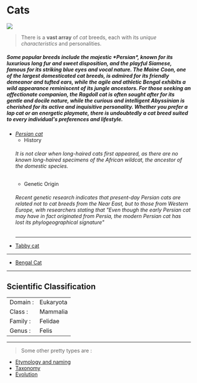 # **Cats**

![](https://t2.gstatic.com/licensed-image?q=tbn:ANd9GcRZcmlaOZxV_nbS5cWjzzCB1i3PnTRqawOv0-EzUWZ15gTTCyaua_Ngv5hutODmYy7y)

 > There is a **vast array** of _cat_ breeds, each with its *unique characteristics* and personalities. 
##### Some popular breeds include the majestic \*Persian\*, known for its luxurious long fur and sweet disposition, and the playful Siamese, famous for its striking blue eyes and vocal nature. The Maine Coon, one of the largest domesticated cat breeds, is admired for its friendly demeanor and tufted ears, while the agile and athletic Bengal exhibits a wild appearance reminiscent of its jungle ancestors. For those seeking an affectionate companion, the Ragdoll cat is often sought after for its gentle and docile nature, while the curious and intelligent Abyssinian is cherished for its active and inquisitive personality. Whether you prefer a lap cat or an energetic playmate, there is undoubtedly a cat breed suited to every individual's preferences and lifestyle.

* [*Persian cat*](https://en.wikipedia.org/wiki/Persian_cat)
    * History
    ###### It is not clear when long-haired cats first appeared, as there are no known long-haired specimens of the African wildcat, the ancestor of the domestic species.
    * Genetic Origin
    ###### Recent genetic research indicates that present-day Persian cats are related not to cat breeds from the Near East, but to those from Western Europe, with researchers stating that "Even though the early Persian cat may have in fact originated from Persia, the modern Persian cat has lost its phylogeographical signature"
    ---
* [Tabby cat](https://en.wikipedia.org/wiki/Tabby_cat)
---
* [Bengal Cat](https://en.wikipedia.org/wiki/Bengal_cat)

---
## Scientific Classification
|  | |
|----|---|
|Domain : | Eukaryota|
|Class : | Mammalia|
|Family : | Felidae|
|Genus : | Felis|
---
>Some other pretty types are :
* [Etymology and naming](https://en.wikipedia.org/wiki/Cat#Etymology_and_naming)
* [Taxonomy](https://en.wikipedia.org/wiki/Cat#Taxonomy)
* [Evolution](https://en.wikipedia.org/wiki/Cat#Evolution)
